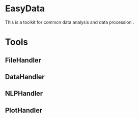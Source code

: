 # EasyData
This is a toolkit for common data analysis and data procession .




# Tools
## FileHandler
## DataHandler
## NLPHandler
## PlotHandler
